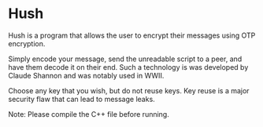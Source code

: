 # Hush
Hush is a program that allows the user to encrypt their messages using OTP encryption. 

Simply encode your message, send the unreadable script to a peer, and have them decode it on their end. Such a technology is was developed
by Claude Shannon and was notably used in WWII.

Choose any key that you wish, but do not reuse keys. Key reuse is a major security flaw that can lead to message leaks.

Note: Please compile the C++ file before running.

